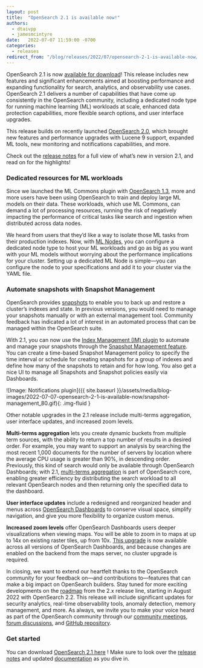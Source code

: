 ```yaml
---
layout: post
title:  "OpenSearch 2.1 is available now!"
authors:
  - dtaivpp
  - jamesmcintyre
date:   2022-07-07 11:59:00 -0700
categories:
  - releases
redirect_from: "/blog/releases/2022/07/opensearch-2-1-is-available-now/"
---
```


OpenSearch 2.1 is now [available for download](https://opensearch.org/downloads.html)! This release includes new features and significant enhancements aimed at boosting performance and expanding functionality for search, analytics, and observability use cases. OpenSearch 2.1 delivers a number of capabilities that have come up consistently in the OpenSearch community, including a dedicated node type for running machine learning (ML) workloads at scale, enhanced data protection capabilities, more flexible search options, and user interface upgrades.

This release builds on recently launched [OpenSearch 2.0](https://opensearch.org/blog/releases/2022/05/opensearch-2-0-is-now-available/), which brought new features and performance upgrades with Lucene 9 support, expanded ML tools, new monitoring and notifications capabilities, and more.

Check out the [release notes](https://github.com/opensearch-project/opensearch-build/blob/main/release-notes/opensearch-release-notes-2.1.0.md) for a full view of what’s new in version 2.1, and read on for the highlights!

### **Dedicated resources for ML workloads**

Since we launched the ML Commons plugin with [OpenSearch 1.3](https://opensearch.org/blog/releases/2022/03/launch-announcement-1-3-0/), more and more users have been using OpenSearch to train and deploy large ML models on their data. These workloads, which use ML Commons, can demand a lot of processing resources, running the risk of negatively impacting the performance of critical tasks like search and ingestion when distributed across data nodes.

We heard from users that they’d like a way to isolate those ML tasks from their production indexes. Now, with [ML Nodes](https://github.com/opensearch-project/ml-commons/issues/79), you can configure a dedicated node type to host your ML workloads and go as big as you want with your ML models without worrying about the performance implications for your cluster. Setting up a dedicated ML Node is simple—you can configure the node to your specifications and add it to your cluster via the YAML file.

### **Automate snapshots with Snapshot Management**

OpenSearch provides [snapshots](https://opensearch.org/docs/latest/opensearch/snapshots/index/) to enable you to back up and restore a cluster’s indexes and state. In previous versions, you would need to manage your snapshots manually or with an external management tool. Community feedback has indicated a lot of interest in an automated process that can be managed within the OpenSearch suite.

With 2.1, you can now use the [Index Management (IM) plugin](https://opensearch.org/docs/latest/im-plugin/index/) to automate and manage your snapshots through the [Snapshot Management feature](https://opensearch.org/docs/latest/opensearch/snapshots/snapshot-management/). You can create a time-based Snapshot Management policy to specify the time interval or schedule for creating snapshots for a group of indexes and define how many of the snapshots to retain and for how long. You also get a nice UI to manage all Snapshots and Snapshot policies easily via Dashboards.

![Image: Notifications plugin]({{ site.baseurl }}/assets/media/blog-images/2022-07-07-opensearch-2-1-is-available-now/snapshot-management_80.gif){: .img-fluid }

Other notable upgrades in the 2.1 release include multi-terms aggregation, user interface updates, and increased zoom levels.

**Multi-terms aggregation** lets you create dynamic buckets from multiple term sources, with the ability to return a top number of results in a desired order. For example, you may want to support an analysis by searching the most recent 1,000 documents for the number of servers by location where the average CPU usage is greater than 90%, in descending order. Previously, this kind of search would only be available through OpenSearch Dashboards; with 2.1, [multi-terms aggregation](https://github.com/opensearch-project/OpenSearch/issues/1629) is part of OpenSearch core, enabling greater efficiency by distributing the search workload to all relevant OpenSearch nodes and then returning only the specified data to the dashboard.

**User interface updates** include a redesigned and reorganized header and menus across [OpenSearch Dashboards](https://github.com/opensearch-project/OpenSearch-Dashboards/issues/1583) to conserve visual space, simplify navigation, and give you more flexibility to organize custom menus.

**Increased zoom levels** offer OpenSearch Dashboards users deeper visualizations when viewing maps. You will be able to zoom in to maps at up to 14x on existing raster tiles, up from 10x. [This upgrade](https://github.com/opensearch-project/maps/issues/4) is now available across all versions of OpenSearch Dashboards, and because changes are enabled on the backend from the maps server, no cluster upgrade is required.

In closing, we want to extend our heartfelt thanks to the OpenSearch community for your feedback on—and contributions to—features that can make a big impact on OpenSearch builders. Stay tuned for more exciting developments on the [roadmap](https://github.com/orgs/opensearch-project/projects/1) from the 2.x release line, starting in August 2022 with OpenSearch 2.2. This release will include significant updates for security analytics, real-time observability tools, anomaly detection, memory management, and more. As always, we invite you to make your voice heard as part of the OpenSearch community through our [community meetings](https://www.meetup.com/OpenSearch/), [forum discussions](https://forum.opensearch.org/), and [GitHub repository](https://github.com/opensearch-project).

### Get started

You can download [OpenSearch 2.1 here](https://opensearch.org/downloads.html) ! Make sure to look over the [release notes](https://github.com/opensearch-project/opensearch-build/blob/main/release-notes/opensearch-release-notes-2.1.0.md) and updated [documentation](https://opensearch.org/docs/latest) as you dive in.

